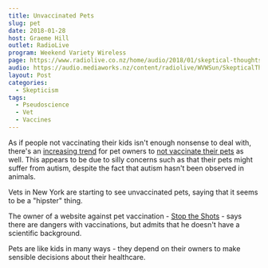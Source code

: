 ```yaml
---
title: Unvaccinated Pets
slug: pet
date: 2018-01-28
host: Graeme Hill
outlet: RadioLive
program: Weekend Variety Wireless
page: https://www.radiolive.co.nz/home/audio/2018/01/skeptical-thoughts-with-mark-honeychurch0.html
audio: https://audio.mediaworks.nz/content/radiolive/WVWSun/SkepticalThoughts28_01_18.mp3
layout: Post
categories:
  - Skepticism
tags:
  - Pseudoscience
  - Vet
  - Vaccines
---
```


As if people not vaccinating their kids isn't enough nonsense to deal with, there's an [increasing trend](http://www.newshub.co.nz/home/world/2018/01/anti-vaccination-movement-turns-its-sights-to-pet-vaccines.html) for pet owners to [not vaccinate their pets](http://www.nzherald.co.nz/world/news/article.cfm?c_id=2&objectid=11981394) as well. This appears to be due to silly concerns such as that their pets might suffer from autism, despite the fact that autism hasn't been observed in animals.

<!-- more -->

Vets in New York are starting to see unvaccinated pets, saying that it seems to be a "hipster" thing.

The owner of a website against pet vaccination - [Stop the Shots](http://www.stoptheshots.com/) - says there are dangers with vaccinations, but admits that he doesn't have a scientific background.

Pets are like kids in many ways - they depend on their owners to make sensible decisions about their healthcare.
